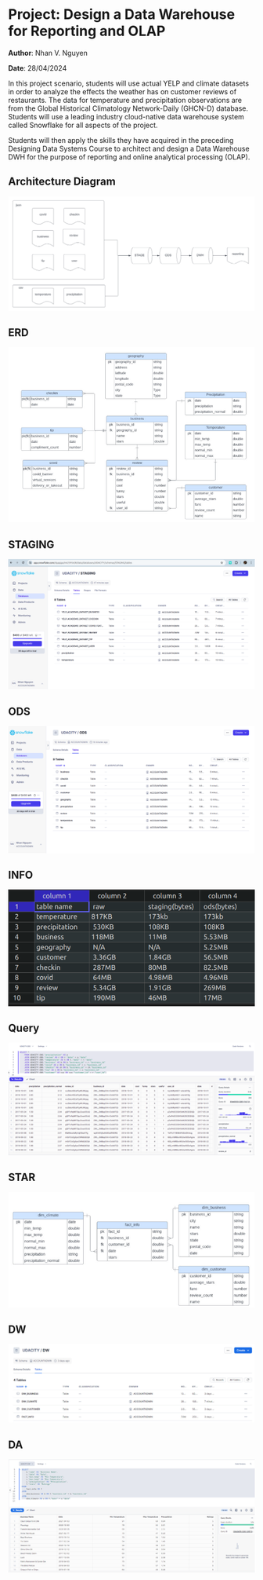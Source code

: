 # Project: Design a Data Warehouse for Reporting and OLAP

**Author**: Nhan V. Nguyen

**Date**:  28/04/2024

In this project scenario, students will use actual YELP and climate datasets in order to analyze the effects the weather has on customer reviews of restaurants. The data for temperature and precipitation observations are from the Global Historical Climatology Network-Daily (GHCN-D) database. Students will use a leading industry cloud-native data warehouse system called Snowflake for all aspects of the project.

Students will then apply the skills they have acquired in the preceding Designing Data Systems Course to architect and design a Data Warehouse DWH for the purpose of reporting and online analytical processing (OLAP).

## Architecture Diagram

![Architecture Diagram](./Architecture_Diagram.png)

## ERD

![ERD](./ERD.jpg)

## STAGING 

![Astaging](./staging.png)

## ODS

![ods](./ODS.png)

## INFO

![info](./INFO.png)

## Query

![query](./query.png)

## STAR

![STAR.png](./STAR.jpg)

## DW

![dw](./DW.jpg)

## DA

![da](./DA.jpg)

